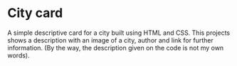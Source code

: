 # City card
A simple descriptive card for a city built using HTML and CSS.
This projects shows a description with an image of a city, author and link for further information.
(By the way, the description given on the code is not my own words).
